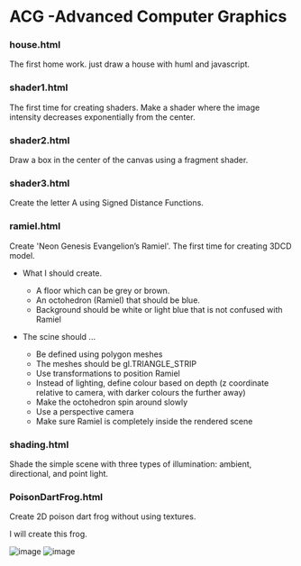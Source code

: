 # ACG -Advanced Computer Graphics

### house.html
The first home work. just draw a house with huml and javascript. 

### shader1.html
The first time for creating shaders.
Make a shader where the image intensity decreases exponentially from the center.

### shader2.html
Draw a box in the center of the canvas using a fragment shader.

### shader3.html
Create the letter A using Signed Distance Functions.

### ramiel.html
Create 'Neon Genesis Evangelion’s Ramiel'. The first time for creating 3DCD model.

* What I should create.
    * A floor which can be grey or brown.
    * An octohedron (Ramiel) that should be blue.
    * Background should be white or light blue that is not confused with Ramiel

* The scine should ...
    * Be defined using polygon meshes
    * The meshes should be gl.TRIANGLE_STRIP
    * Use transformations to position Ramiel
    * Instead of lighting, define colour based on depth (z coordinate relative to camera, with darker colours the further away)
    * Make the octohedron spin around slowly
    * Use a perspective camera
    * Make sure Ramiel is completely inside the rendered scene

### shading.html
Shade the simple scene with three types of illumination: ambient, directional, and point light.

### PoisonDartFrog.html
Create 2D poison dart frog without using textures.

I will create this frog.

![image](https://user-images.githubusercontent.com/63466820/204300860-58bfc036-94d7-4a80-91d9-935ca17e4d4a.png "Dendrobates auratus")
![image](https://user-images.githubusercontent.com/63466820/205481665-1501ba3e-36cd-4614-b257-7ab360e26287.png)
